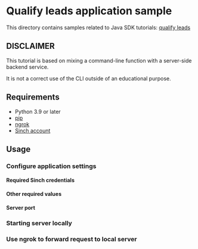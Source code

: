 # Qualify leads application sample

This directory contains samples related to Java SDK tutorials: [qualify leads](https://developers.sinch.com/docs/voice/tutorials/qualify-leads/python)

## DISCLAIMER

This tutorial is based on mixing a command-line function with a server-side backend service.

It is not a correct use of the CLI outside of an educational purpose.

## Requirements

- Python 3.9 or later
- [pip](https://pypi.org/project/pip)
- [ngrok](https://ngrok.com/docs)
- [Sinch account](https://dashboard.sinch.com)

## Usage

### Configure application settings


#### Required Sinch credentials


#### Other required values


#### Server port

### Starting server locally


### Use ngrok to forward request to local server

